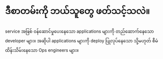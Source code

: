 ဒီစာတမ်းကို ဘယ်သူတွေ ဖတ်သင့်သလဲ။
==============================

service အဖြစ် ဝန်ဆောင်မှုပေးနေသော applications များကို တည်ဆောက်နေသော developer များ။ အဆိုပါ applications များကို deploy ပြုလုပ်နေသော သို့မဟုတ် စီမံ ထိန်းသိမ်းနေသော Ops engineers များ။
